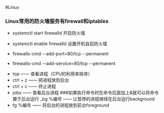 #Linux
### Linux常用的防火墙服务有firewall和iptables

+ systemctl start firewalld    开启防火墙

+ systemctl enable firewalld     设置开机自启防火墙



+ firewalls-cmd  --add-port=80/tcp  --permanent

+ firewalls-cmd  --add-service=80/tcp  --permanent


- top —— 查看进程（CPU的利用率排序）
- ctrl + z     —— 把进程放到后台
- ctrl + c    ——  终止进程
- jobs —— 查看后台进程
###如果执行命令时在命令后面加上&就可以将命令置于后台运行
_bg %编号 —— 让暂停的进程继续在后台运行background
- fg %编号 —— 将后台的进程放到前台foreground